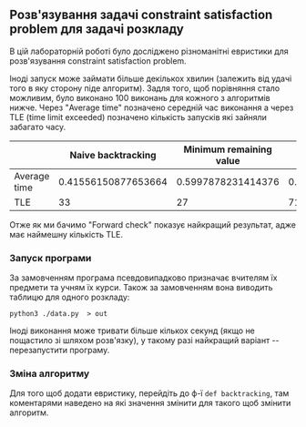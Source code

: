 ## Розв'язування задачі constraint satisfaction problem для задачі розкладу

В цій лабораторній роботі було досліджено різноманітні евристики для розв'язування constraint satisfaction problem.

Іноді запуск може займати більше декількох хвилин (залежить від удачі того в яку сторону піде алгоритм). Задля того, щоб порівняння стало можливим, було виконано 100 виконань для кожного з алгоритмів нижче. Через "Average time" позначено середній час виконання а через TLE (time limit exceeded) позначено кількість запусків які зайняли забагато часу.



|       | Naive backtracking | Minimum remaining value | Degree heuristic | Forward check |
|-------|--------------------|-------------------------|------------------|---------------|
| Average time |   0.41556150877653664 | 0.5997878231414376      |  0.004510731532655913   |  0.9399944606580233 |
| TLE      |    33    |       27        |    71       |    24  |


Отже як ми бачимо "Forward check" показує найкращий результат, адже має наймешну кількість TLE.

### Запуск програми 

За замовченням програма псевдовипадково призначає вчителям їх предмети та учням їх курси. Також за замовченням вона виводить таблицю для одного розкладу:

```
python3 ./data.py  > out
```

Іноді виконання може тривати більше кількох секунд (якщо не пощастило зі шляхом розв'язку), у такому разі найкращий варіант -- перезапустити програму.

### Зміна алгоритму

Для того щоб додати евристику, перейдіть до ф-ї `def backtracking`, там коментарями наведено на які значення змінити для такого щоб змінити алгоритм.



